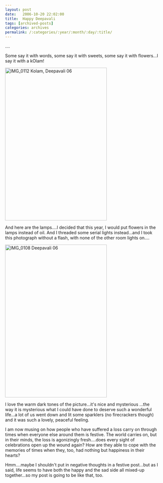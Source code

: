```yaml
---
layout: post
date:	2006-10-20 22:02:00
title:  Happy Deepavali
tags: [archived-posts]
categories: archives
permalink: /:categories/:year/:month/:day/:title/
---
```

....

Some say it with words, some say it with sweets, some say it with flowers...I say it with a kOlam!

<A title="Photo Sharing" href="http://www.flickr.com/photos/35949311@N00/274590296/"><IMG height=500 alt="IMG_0112 Kolam, Deepavali 06" src="http://static.flickr.com/97/274590296_8061cbf0c6.jpg" width=333></A>


And here are the lamps....I decided that this year, I would put flowers in the lamps instead of oil. And I threaded some serial lights instead...and I took this photograph without a flash, with none of the other room lights on....


<A title="Photo Sharing" href="http://www.flickr.com/photos/35949311@N00/274590403/"><IMG height=500 alt="IMG_0108 Deepavali 06" src="http://static.flickr.com/121/274590403_505f9790b7.jpg" width=333></A>

I love the warm dark tones of the picture...it's nice and mysterious ...the way it is mysterious what I could have done to deserve such a wonderful life...a lot of us went down and lit some sparklers (no firecrackers though) and it was such a lovely, peaceful feeling.

I am now musing on how people who have suffered a loss carry on through times when everyone else around them is festive. The world carries on, but in their minds, the loss is agonizingly fresh....does every sight of&nbsp; celebrations open up the wound again? How are they able to cope with the memories of times when they, too, had nothing but happiness in their hearts?

Hmm....maybe I shouldn't put in negative thoughts in a festive post...but as I said, life seems to have&nbsp;both the happy and the sad side all mixed-up together...so my post is going to be like that, too.
